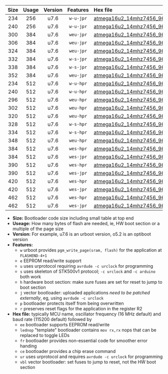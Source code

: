 |Size|Usage|Version|Features|Hex file|
|:-:|:-:|:-:|:-:|:--|
|234|256|u7.6|`w-u-jpr`|[atmega16u2_14mhz7456_9600bps_ur_vbl.hex](https://raw.githubusercontent.com/stefanrueger/urboot/main//atmega16u2_14mhz7456_9600bps_ur_vbl.hex)|
|240|256|u7.6|`w-u-jpr`|[atmega16u2_14mhz7456_9600bps_lednop_ur_vbl.hex](https://raw.githubusercontent.com/stefanrueger/urboot/main//atmega16u2_14mhz7456_9600bps_lednop_ur_vbl.hex)|
|300|384|u7.6|`weu-jpr`|[atmega16u2_14mhz7456_9600bps_ee_ur_vbl.hex](https://raw.githubusercontent.com/stefanrueger/urboot/main//atmega16u2_14mhz7456_9600bps_ee_ur_vbl.hex)|
|306|384|u7.6|`weu-jpr`|[atmega16u2_14mhz7456_9600bps_ee_lednop_ur_vbl.hex](https://raw.githubusercontent.com/stefanrueger/urboot/main//atmega16u2_14mhz7456_9600bps_ee_lednop_ur_vbl.hex)|
|324|384|u7.6|`weu-jpr`|[atmega16u2_14mhz7456_9600bps_ee_lednop_fr_ur_vbl.hex](https://raw.githubusercontent.com/stefanrueger/urboot/main//atmega16u2_14mhz7456_9600bps_ee_lednop_fr_ur_vbl.hex)|
|332|384|u7.6|`w-s-jpr`|[atmega16u2_14mhz7456_9600bps_vbl.hex](https://raw.githubusercontent.com/stefanrueger/urboot/main//atmega16u2_14mhz7456_9600bps_vbl.hex)|
|338|384|u7.6|`w-s-jpr`|[atmega16u2_14mhz7456_9600bps_lednop_vbl.hex](https://raw.githubusercontent.com/stefanrueger/urboot/main//atmega16u2_14mhz7456_9600bps_lednop_vbl.hex)|
|352|384|u7.6|`weu-jpr`|[atmega16u2_14mhz7456_9600bps_ee_lednop_fr_ce_ur_vbl.hex](https://raw.githubusercontent.com/stefanrueger/urboot/main//atmega16u2_14mhz7456_9600bps_ee_lednop_fr_ce_ur_vbl.hex)|
|234|512|u7.6|`w-u-hpr`|[atmega16u2_14mhz7456_9600bps_ur.hex](https://raw.githubusercontent.com/stefanrueger/urboot/main//atmega16u2_14mhz7456_9600bps_ur.hex)|
|240|512|u7.6|`w-u-hpr`|[atmega16u2_14mhz7456_9600bps_lednop_ur.hex](https://raw.githubusercontent.com/stefanrueger/urboot/main//atmega16u2_14mhz7456_9600bps_lednop_ur.hex)|
|296|512|u7.6|`weu-hpr`|[atmega16u2_14mhz7456_9600bps_ee_ur.hex](https://raw.githubusercontent.com/stefanrueger/urboot/main//atmega16u2_14mhz7456_9600bps_ee_ur.hex)|
|302|512|u7.6|`weu-hpr`|[atmega16u2_14mhz7456_9600bps_ee_lednop_ur.hex](https://raw.githubusercontent.com/stefanrueger/urboot/main//atmega16u2_14mhz7456_9600bps_ee_lednop_ur.hex)|
|320|512|u7.6|`weu-hpr`|[atmega16u2_14mhz7456_9600bps_ee_lednop_fr_ur.hex](https://raw.githubusercontent.com/stefanrueger/urboot/main//atmega16u2_14mhz7456_9600bps_ee_lednop_fr_ur.hex)|
|328|512|u7.6|`w-s-hpr`|[atmega16u2_14mhz7456_9600bps.hex](https://raw.githubusercontent.com/stefanrueger/urboot/main//atmega16u2_14mhz7456_9600bps.hex)|
|334|512|u7.6|`w-s-hpr`|[atmega16u2_14mhz7456_9600bps_lednop.hex](https://raw.githubusercontent.com/stefanrueger/urboot/main//atmega16u2_14mhz7456_9600bps_lednop.hex)|
|348|512|u7.6|`weu-hpr`|[atmega16u2_14mhz7456_9600bps_ee_lednop_fr_ce_ur.hex](https://raw.githubusercontent.com/stefanrueger/urboot/main//atmega16u2_14mhz7456_9600bps_ee_lednop_fr_ce_ur.hex)|
|384|512|u7.6|`wes-hpr`|[atmega16u2_14mhz7456_9600bps_ee.hex](https://raw.githubusercontent.com/stefanrueger/urboot/main//atmega16u2_14mhz7456_9600bps_ee.hex)|
|384|512|u7.6|`wes-jpr`|[atmega16u2_14mhz7456_9600bps_ee_vbl.hex](https://raw.githubusercontent.com/stefanrueger/urboot/main//atmega16u2_14mhz7456_9600bps_ee_vbl.hex)|
|390|512|u7.6|`wes-hpr`|[atmega16u2_14mhz7456_9600bps_ee_lednop.hex](https://raw.githubusercontent.com/stefanrueger/urboot/main//atmega16u2_14mhz7456_9600bps_ee_lednop.hex)|
|390|512|u7.6|`wes-jpr`|[atmega16u2_14mhz7456_9600bps_ee_lednop_vbl.hex](https://raw.githubusercontent.com/stefanrueger/urboot/main//atmega16u2_14mhz7456_9600bps_ee_lednop_vbl.hex)|
|420|512|u7.6|`wes-hpr`|[atmega16u2_14mhz7456_9600bps_ee_lednop_fr.hex](https://raw.githubusercontent.com/stefanrueger/urboot/main//atmega16u2_14mhz7456_9600bps_ee_lednop_fr.hex)|
|420|512|u7.6|`wes-jpr`|[atmega16u2_14mhz7456_9600bps_ee_lednop_fr_vbl.hex](https://raw.githubusercontent.com/stefanrueger/urboot/main//atmega16u2_14mhz7456_9600bps_ee_lednop_fr_vbl.hex)|
|462|512|u7.6|`wes-hpr`|[atmega16u2_14mhz7456_9600bps_ee_lednop_fr_ce.hex](https://raw.githubusercontent.com/stefanrueger/urboot/main//atmega16u2_14mhz7456_9600bps_ee_lednop_fr_ce.hex)|
|462|512|u7.6|`wes-jpr`|[atmega16u2_14mhz7456_9600bps_ee_lednop_fr_ce_vbl.hex](https://raw.githubusercontent.com/stefanrueger/urboot/main//atmega16u2_14mhz7456_9600bps_ee_lednop_fr_ce_vbl.hex)|

- **Size:** Bootloader code size including small table at top end
- **Useage:** How many bytes of flash are needed, ie, HW boot section or a multiple of the page size
- **Version:** For example, u7.6 is an urboot version, o5.2 is an optiboot version
- **Features:**
  + `w` urboot provides `pgm_write_page(sram, flash)` for the application at `FLASHEND-4+1`
  + `e` EEPROM read/write support
  + `u` uses urprotocol requiring `avrdude -c urclock` for programming
  + `s` uses skeleton of STK500v1 protocol; `-c urclock` and `-c arduino` both work
  + `h` hardware boot section: make sure fuses are set for reset to jump to boot section
  + `j` vector bootloader: uploaded applications *need to be patched externally*, eg, using `avrdude -c urclock`
  + `p` bootloader protects itself from being overwritten
  + `r` preserves reset flags for the application in the register R2
- **Hex file:** typically MCU name, oscillator frequency (16 MHz default) and baud rate (115200 default) followed by
  + `ee` bootloader supports EEPROM read/write
  + `lednop` "template" bootloader contains `mov rx,rx` nops that can be replaced to toggle LEDs
  + `fr` bootloader provides non-essential code for smoother error handing
  + `ce` bootloader provides a chip erase command
  + `ur` uses urprotocol and requires `avrdude -c urclock` for programming
  + `vbl` vector bootloader: set fuses to jump to reset, not the HW boot section
